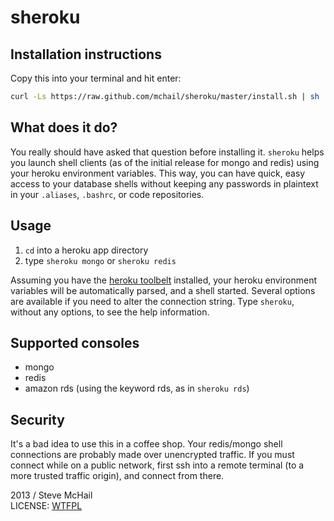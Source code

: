 # sheroku

## Installation instructions

Copy this into your terminal and hit enter:
```sh
curl -Ls https://raw.github.com/mchail/sheroku/master/install.sh | sh
```

## What does it do?

You really should have asked that question before installing it. `sheroku` helps you launch shell clients (as of the initial release for mongo and redis) using your heroku environment variables. This way, you can have quick, easy access to your database shells without keeping any passwords in plaintext in your `.aliases`, `.bashrc`, or code repositories.

## Usage

1. `cd` into a heroku app directory
2. type `sheroku mongo` or `sheroku redis`

Assuming you have the [heroku toolbelt](https://toolbelt.heroku.com/) installed, your heroku environment variables will be automatically parsed, and a shell started. Several options are available if you need to alter the connection string. Type `sheroku`, without any options, to see the help information.

## Supported consoles

- mongo
- redis
- amazon rds (using the keyword rds, as in `sheroku rds`)

## Security

It's a bad idea to use this in a coffee shop. Your redis/mongo shell connections are probably made over unencrypted traffic. If you must connect while on a public network, first ssh into a remote terminal (to a more trusted traffic origin), and connect from there.

2013 / Steve McHail  
LICENSE: [WTFPL](http://en.wikipedia.org/wiki/WTFPL)
